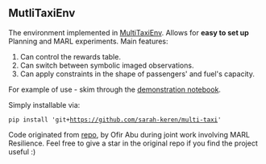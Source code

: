 ## MutliTaxiEnv

The environment implemented in [MultiTaxiEnv](https://github.com/ofirAbu/MultiTaxiLib/blob/master/MultiTaxiLabProject.pdf).
Allows for __easy to set up__ Planning and MARL experiments.
Main features:
1. Can control the rewards table.
2. Can switch between symbolic imaged observations.
3. Can apply constraints in the shape of passengers' and fuel's capacity.

For example of use - skim through the [demonstration notebook](https://github.com/ofirAbu/MultiTaxiLib/blob/master/MultiTaxiEnvDoc.ipynb).

Simply installable via:

<code>pip install 'git+https://github.com/sarah-keren/multi-taxi' </code>

Code originated from [repo](https://github.com/ofirAbu/MultiTaxiLib), by Ofir Abu during joint work involving MARL Resilience. Feel free to give a star in the original repo if you find the project useful :)

